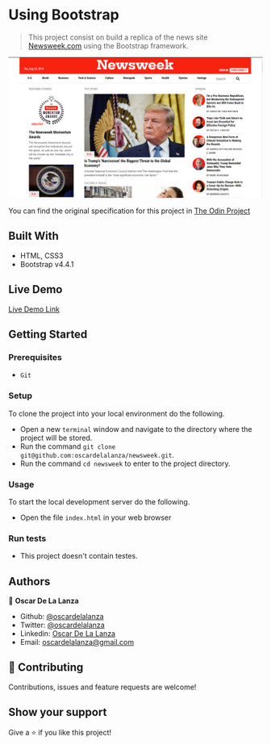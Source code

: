 # Using Bootstrap

> This project consist on build a replica of the news site [Newsweek.com](https://www.newsweek.com/) using the Bootstrap framework.

![screenshot](./screenshot.PNG)

You can find the original specification for this project in [The Odin Project](https://www.theodinproject.com/courses/html5-and-css3/lessons/using-bootstrap)

## Built With

- HTML, CSS3
- Bootstrap v4.4.1

## Live Demo

[Live Demo Link](https://raw.githack.com/oscardelalanza/newsweek/master/index.html)

## Getting Started

### Prerequisites

- `Git`

### Setup

To clone the project into your local environment do the following.

- Open a new `terminal` window and navigate to the directory where the project will be stored.
- Run the command `git clone git@github.com:oscardelalanza/newsweek.git`.
- Run the command `cd newsweek` to enter to the project directory.

### Usage

To start the local development server do the following.

- Open the file `index.html` in your web browser 

### Run tests

- This project doesn't contain testes.

## Authors

👤 **Oscar De La Lanza**

- Github: [@oscardelalanza](https://github.com/oscardelalanza)
- Twitter: [@oscardelalanza](https://twitter.com/oscardelalanza)
- Linkedin: [Oscar De La Lanza](https://linkedin.com/in/oscardelalanza)
- Email: oscardelalanza@gmail.com

## 🤝 Contributing

Contributions, issues and feature requests are welcome!

## Show your support

Give a ⭐️ if you like this project!

